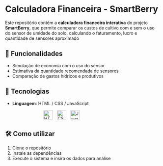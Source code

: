 # Calculadora Financeira - SmartBerry  

Este repositório contém a **calculadora financeira interativa** do projeto **SmartBerry**, que permite comparar os custos de cultivo com e sem o uso do sensor de umidade do solo, calculando o faturamento, lucro e quantidade de sensores aproximado

## 🎯 Funcionalidades  
- Simulação de economia com o uso do sensor  
- Estimativa da quantidade recomendada de sensores  
- Comparação de gastos hídricos e produtivos  

## 🚀 Tecnologias  

- **Linguagem**: HTML / CSS / JavaScript  
<div style="margin-left: 125px">

<img 
    alt="HTML"
    title="HTML" 
    width="30px" 
    style="padding-right: 10px;" 
    src="https://cdn.jsdelivr.net/gh/devicons/devicon@latest/icons/html5/html5-original.svg" 
/>
<img 
    alt="CSS" 
    title="CSS"
    width="30px" 
    style="padding-right: 10px; " 
    src="https://cdn.jsdelivr.net/gh/devicons/devicon@latest/icons/css3/css3-original.svg" 
/>
<img 
    alt="JavaScript" 
    title="JavaScript"
    width="30px" 
    style="padding-right: 10px;" 
    src="https://cdn.jsdelivr.net/gh/devicons/devicon@latest/icons/javascript/javascript-original.svg" 
/> 
</div>

## 🛠 Como utilizar  
1. Clone o repositório  
2. Instale as dependências  
3. Execute o sistema e insira os dados para análise  

